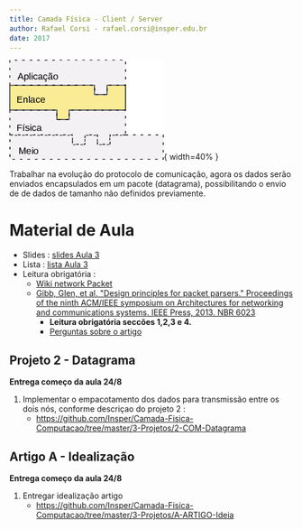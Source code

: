 ```yaml
---
title: Camada Física - Client / Server 
author: Rafael Corsi - rafael.corsi@insper.edu.br
date: 2017
---
```



![Camada Atual](doc/etapaAtualPilhaEnlace.png){ width=40% }

Trabalhar na evolução do protocolo de comunicação, agora os dados serão enviados encapsulados em um pacote (datagrama), possibilitando o envio de de dados de tamanho não definidos previamente.

# Material de Aula
- Slides : [slides Aula 3](https://github.com/Insper/Camada-Fisica-Computacao/blob/master/2-Aulas/3-Datagrama/3-Slides-Datagrama.pdf)
- Lista : [lista Aula 3](https://github.com/Insper/Camada-Fisica-Computacao/blob/master/2-Aulas/3-Datagrama/3-Lista-Datagrama.pdf)
- Leitura obrigatória :
    - [Wiki network Packet](https://en.wikipedia.org/wiki/Network_packet)
    - [Gibb, Glen, et al. "Design principles for packet parsers." Proceedings of the ninth ACM/IEEE symposium on Architectures for networking and communications systems. IEEE Press, 2013. NBR 6023 ](https://github.com/Insper/Camada-Fisica-Computacao/blob/master/2-Aulas/3-Datagrama/3-Artigo-2013-Gibb-Glen-et-al.pdf)
        - **Leitura obrigatória seccões 1,2,3 e 4.**
        - [Perguntas sobre o artigo]()
    
## Projeto 2 - Datagrama
**Entrega começo da aula 24/8**

1. Implementar o empacotamento dos dados para transmissão entre os dois nós, conforme descriçao do projeto 2 :
    - https://github.com/Insper/Camada-Fisica-Computacao/tree/master/3-Projetos/2-COM-Datagrama

## Artigo A - Idealização 
**Entrega começo da aula 24/8**

1. Entregar idealização artigo 
    - https://github.com/Insper/Camada-Fisica-Computacao/tree/master/3-Projetos/A-ARTIGO-Ideia
